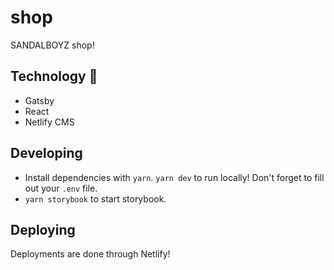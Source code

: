 # shop

SANDALBOYZ shop!

## Technology 🍔

- Gatsby
- React
- Netlify CMS

## Developing

- Install dependencies with `yarn`. `yarn dev` to run locally! Don't forget to fill out your `.env` file.
- `yarn storybook` to start storybook.

## Deploying

Deployments are done through Netlify!
